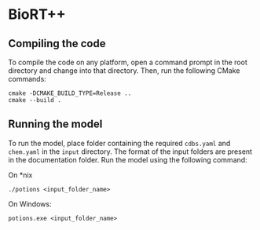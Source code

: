 # BioRT++

## Compiling the code 
To compile the code on any platform, open a 
command prompt in the root directory and change
into that directory. Then, run the following CMake commands:

```
cmake -DCMAKE_BUILD_TYPE=Release ..
cmake --build .
```

## Running the model
To run the model, place folder containing the required `cdbs.yaml` and `chem.yaml` in the `input` directory. The format of the input folders are present in the 
documentation folder. Run the model using the following command:

On *nix
```
./potions <input_folder_name>
```
 
On Windows:
```
potions.exe <input_folder_name>
```